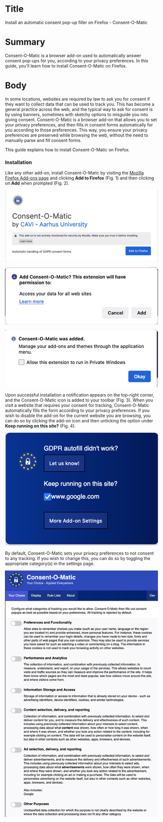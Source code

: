 # Title  #
Install an automatic consent pop-up filler on Firefox - Consent-O-Matic

# Summary #
Consent-O-Matic is a browser add-on used to automatically answer consent pop-ups for you, according to your privacy preferences. In this guide, you'll learn how to install Consent-O-Matic on Firefox.

# Body #
In some locations, websites are required by law to ask you for consent if they want to collect data that can be used to track you. This has become a general practice across the web, and the typical way to ask for consent is by using banners, sometimes with sketchy options to misguide you into giving consent. Consent-O-Matic is a browser add-on that allows you to set your privacy preferences, and then fills in consent forms automatically for you according to those preferences. This way, you ensure your privacy preferences are preserved while browsing the web, without the need to manually parse and fill consent forms.

This guide explains how to install Consent-O-Matic on Firefox.

### Installation ###
Like any other add-on, install Consent-O-Matic by visiting the [Mozilla Firefox Add-ons page][1] and clicking **Add to Firefox** (Fig. 1) and then clicking on **Add** when prompted (Fig. 2).

![Fig. 1: Download Consent-O-Matic](../../images/Firefox/consent-o-matic-add.png?raw=true)

![Fig. 2: Add Consent-O-Matic to Firefox](../../images/Firefox/consent-o-matic-prompt.png?raw=true)

![Fig. 3: Notification of successful installation](../../images/Firefox/consent-o-matic-notify.png?raw=true)

Upon successful installation a notification appears on the top-right corner, and the Consent-O-Matic icon is added to your toolbar (Fig. 3). When you visit a website that requires your consent for tracking, Consent-O-Matic automatically fills the form according to your privacy preferences. If you wish to disable the add-on for the current website you are browsing, you can do so by clicking the add-on icon and then unticking the option under **Keep running on this site?**  (Fig. 4).

![Fig. 4: Consent-O-Matic pop-up interface](../../images/Firefox/consent-o-matic-popup.png?raw=true)

By default, Consent-O-Matic sets your privacy preferences to not consent to any tracking. If you wish to change this, you can do so by toggling the appropriate category(s) in the settings page.

![Fig. 5: Consent-O-Matic settings page](../../images/Firefox/consent-o-matic-preferences.png?raw=true)

[1]: https://addons.mozilla.org/en-US/firefox/addon/consent-o-matic/